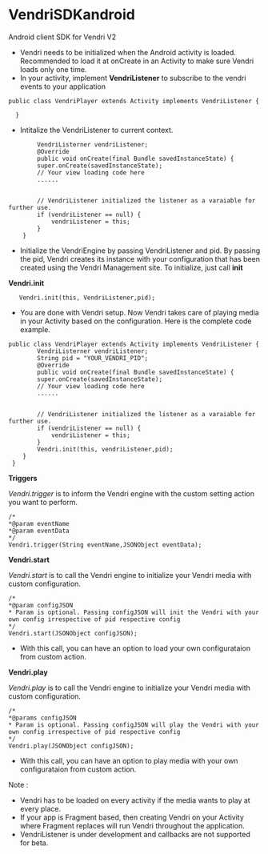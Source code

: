 VendriSDKandroid
================

Android client SDK for Vendri V2

* Vendri needs to be initialized when the Android activity is loaded. Recommended to load it at onCreate in an Activity to make sure Vendri loads only one time.
* In your activity, implement **VendriListener** to subscribe to the vendri events to your application
```
public class VendriPlayer extends Activity implements VendriListener {
        
  }
```
* Intitalize the VendriListener to current context.
```
        VendriListerner vendriListener;
        @Override
        public void onCreate(final Bundle savedInstanceState) {
        super.onCreate(savedInstanceState);
        // Your view loading code here
        ......
        
        
        // VendriListener initialized the listener as a varaiable for further use.
        if (vendriListener == null) {
            vendriListener = this;
        }
    }
```

* Initialize the VendriEngine by passing VendriListener and pid. By passing the pid, Vendri creates its instance with your configuration that has been created using the Vendri Management site. To initialize, just call **init**

**Vendri.init**

```
   Vendri.init(this, VendriListener,pid);
```

* You are done with Vendri setup. Now Vendri takes care of playing media in your Activity based on the configuration. Here is the complete code example.
```
public class VendriPlayer extends Activity implements VendriListener {
        VendriListerner vendriListener;
        String pid = "YOUR_VENDRI_PID";
        @Override
        public void onCreate(final Bundle savedInstanceState) {
        super.onCreate(savedInstanceState);
        // Your view loading code here
        ......
        
        
        // VendriListener initialized the listener as a varaiable for further use.
        if (vendriListener == null) {
            vendriListener = this;
        }
        Vendri.init(this, vendriListener,pid);
    }
 }
```

**Triggers**

*Vendri.trigger* is to inform the Vendri engine with the custom setting action you want to perform.

```
/*
*@param eventName
*@param eventData
*/
Vendri.trigger(String eventName,JSONObject eventData);
```


**Vendri.start**

*Vendri.start* is to call the Vendri engine to initialize your Vendri media with custom configuration.

```
/*
*@param configJSON 
* Param is optional. Passing configJSON will init the Vendri with your own config irrespective of pid respective config
*/
Vendri.start(JSONObject configJSON);
```
* With this call, you can have an option to load your own configurataion from custom action.

**Vendri.play**

*Vendri.play* is to call the Vendri engine to initialize your Vendri media with custom configuration.

```
/*
*@params configJSON 
* Param is optional. Passing configJSON will play the Vendri with your own config irrespective of pid respective config
*/
Vendri.play(JSONObject configJSON);
```
* With this call, you can have an option to play media with your own configurataion from custom action.





Note :
- Vendri has to be loaded on every activity if the media wants to play at every place. 
- If your app is Fragment based, then creating Vendri on your Activity where Fragment replaces will run Vendri throughout the application.
- VendriListener is under development and callbacks are not supported for beta.
